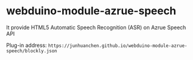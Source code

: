 # webduino-module-azrue-speech
It provide HTML5 Automatic Speech Recognition (ASR) on Azrue Speech API 

Plug-in address: `https://junhuanchen.github.io/webduino-module-azrue-speech/blockly.json`
